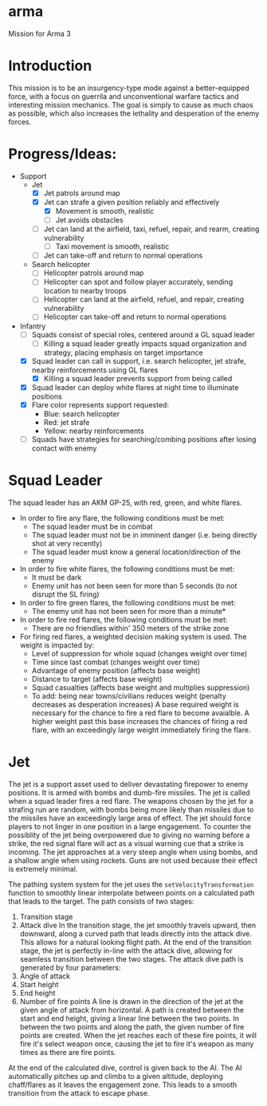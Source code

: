 # arma
Mission for Arma 3

# Introduction
This mission is to be an insurgency-type mode against a better-equipped force, with a focus on guerrila and unconventional warfare tactics and interesting mission mechanics. The goal is simply to cause as much chaos as possible, which also increases the lethality and desperation of the enemy forces.

# Progress/Ideas:
- Support
  - Jet
    - [x] Jet patrols around map 
    - [x] Jet can strafe a given position reliably and effectively
      - [x] Movement is smooth, realistic
      - [ ] Jet avoids obstacles
    - [ ] Jet can land at the airfield, taxi, refuel, repair, and rearm, creating vulnerability
      - [ ] Taxi movement is smooth, realistic
    - [ ] Jet can take-off and return to normal operations
  - Search helicopter
    - [ ] Helicopter patrols around map
    - [ ] Helicopter can spot and follow player accurately, sending location to nearby troops
    - [ ] Helicopter can land at the airfield, refuel, and repair, creating vulnerability
    - [ ] Helicopter can take-off and return to normal operations
- Infantry
  - [ ] Squads consist of special roles, centered around a GL squad leader
    - [ ] Killing a squad leader greatly impacts squad organization and strategy, placing emphasis on target importance
  - [x] Squad leader can call in support, i.e. search helicopter,  jet strafe, nearby reinforcements using GL flares
    - [x] Killing a squad leader prevents support from being called
  - [x] Squad leader can deploy white flares at night time to illuminate positions
  - [x] Flare color represents support requested:
     - Blue: search helicopter
     - Red: jet strafe
     - Yellow: nearby reinforcements
  - [ ] Squads have strategies for searching/combing positions after losing contact with enemy

# Squad Leader
The squad leader has an AKM GP-25, with red, green, and white flares.
- In order to fire any flare, the following conditions must be met:
  - The squad leader must be in combat
  - The squad leader must not be in imminent danger (i.e. being directly shot at very recently)
  - The squad leader must know a general location/direction of the enemy
- In order to fire white flares, the following conditions must be met:
  - It must be dark
  - Enemy unit has not been seen for more than 5 seconds (to not disrupt the SL firing)
- In order to fire green flares, the following conditions must be met:
  - The enemy unit has not been seen for more than a minute*
- In order to fire red flares, the following conditions must be met:
  - There are no friendlies within' 350 meters of the strike zone
- For firing red flares, a weighted decision making system is used. The weight is impacted by:
  - Level of suppression for whole squad (changes weight over time)
  - Time since last combat (changes weight over time)
  - Advantage of enemy position (affects base weight)
  - Distance to target (affects base weight)
  - Squad casualties (affects base weight and multiplies suppression)
  - To add: being near towns/civilians reduces weight (penalty decreases as desperation increases)
A base required weight is necessary for the chance to fire a red flare to become avaialble. A higher weight past this base increases the chances of firing a red flare, with an exceedingly large weight immediately firing the flare.

# Jet
The jet is a support asset used to deliver devastating firepower to enemy positions. It is armed with bombs and dumb-fire missiles. The jet is called when a squad leader fires a red flare. The weapons chosen by the jet for a strafing run are random, with bombs being more likely than missiles due to the missiles have an exceedingly large area of effect. The jet should force players to not linger in one position in a large engagement. To counter the possiblity of the jet being overpowered due to giving no warning before a strike, the red signal flare will act as a visual warning cue that a strike is incoming. The jet approaches at a very steep angle when using bombs, and a shallow angle when using rockets. Guns are not used because their effect is extremely minimal.

The pathing system system for the jet uses the `setVelocityTransformation` function to smoothly linear interpolate between points on a calculated path that leads to the target. The path consists of two stages:
  1) Transition stage
  2) Attack dive
In the transition stage, the jet smoothly travels upward, then downward, along a curved path that leads directly into the attack dive. This allows for a natural looking flight path. At the end of the transition stage, the jet is perfectly in-line with the attack dive, allowing for seamless transition between the two stages. The attack dive path is generated by four parameters:
  1) Angle of attack
  2) Start height
  3) End height
  4) Number of fire points
A line is drawn in the direction of the jet at the given angle of attack from horizontal. A path is created between the start and end height, giving a linear line between the two points. In between the two points and along the path, the given number of fire points are created. When the jet reaches each of these fire points, it will fire it's select weapon once, causing the jet to fire it's weapon as many times as there are fire points.

At the end of the calculated dive, control is given back to the AI. The AI automatically pitches up and climbs to a given altitude, deploying chaff/flares as it leaves the engagement zone. This leads to a smooth transition from the attack to escape phase.

